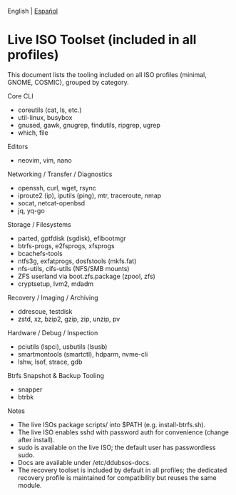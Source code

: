 English | [Español](./Tools-Included.es.md)

# Live ISO Toolset (included in all profiles)

This document lists the tooling included on all ISO profiles (minimal, GNOME, COSMIC), grouped by category.

Core CLI
- coreutils (cat, ls, etc.)
- util-linux, busybox
- gnused, gawk, gnugrep, findutils, ripgrep, ugrep
- which, file

Editors
- neovim, vim, nano

Networking / Transfer / Diagnostics
- openssh, curl, wget, rsync
- iproute2 (ip), iputils (ping), mtr, traceroute, nmap
- socat, netcat-openbsd
- jq, yq-go

Storage / Filesystems
- parted, gptfdisk (sgdisk), efibootmgr
- btrfs-progs, e2fsprogs, xfsprogs
- bcachefs-tools
- ntfs3g, exfatprogs, dosfstools (mkfs.fat)
- nfs-utils, cifs-utils (NFS/SMB mounts)
- ZFS userland via boot.zfs.package (zpool, zfs)
- cryptsetup, lvm2, mdadm

Recovery / Imaging / Archiving
- ddrescue, testdisk
- zstd, xz, bzip2, gzip, zip, unzip, pv

Hardware / Debug / Inspection
- pciutils (lspci), usbutils (lsusb)
- smartmontools (smartctl), hdparm, nvme-cli
- lshw, lsof, strace, gdb

Btrfs Snapshot & Backup Tooling
- snapper
- btrbk

Notes
- The live ISOs package scripts/ into $PATH (e.g. install-btrfs.sh).
- The live ISO enables sshd with password auth for convenience (change after install).
- sudo is available on the live ISO; the default user has passwordless sudo.
- Docs are available under /etc/ddubsos-docs.
- The recovery toolset is included by default in all profiles; the dedicated recovery profile is maintained for compatibility but reuses the same module.
